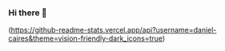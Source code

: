 ### Hi there 👋
(https://github-readme-stats.vercel.app/api?username=daniel-caires&theme=vision-friendly-dark_icons=true)
<!--
**Daniel-caires/daniel-caires** is a ✨ _special_ ✨ repository because its `README.md` (this file) appears on your GitHub profile.
$theme=vision-friendly-dark
Here are some ideas to get you started:
[![Anurag's GitHub stats](https://github-readme-stats.vercel.app/api?username=daniel-caires&theme=vision-friendly-dark_icons=true)](https://github.com/daniel-caires/github-readme-stats) 


vision-friendly-dark
- 🔭 I’m currently working on ...
- 🌱 I’m currently learning ...
- 👯 I’m looking to collaborate on ...
- 🤔 I’m looking for help with ...
- 💬 Ask me about ...
- 📫 How to reach me: 
- 😄 Pronouns: ...
- ⚡ Fun fact: ...

-->
